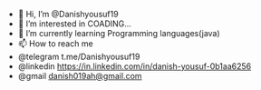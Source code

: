 - 👋 Hi, I’m @Danishyousuf19
- 👀 I’m interested in COADING...
- 🌱 I’m currently learning Programming languages(java)
- 📫 How to reach me  
- @telegram t.me/Danishyousuf19
- @linkedin https://in.linkedin.com/in/danish-yousuf-0b1aa6256
- @gmail danish019ah@gmail.com




